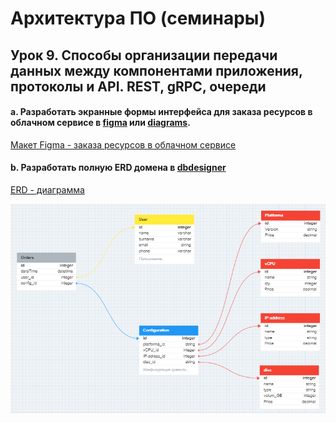 # Архитектура ПО (семинары)

## Урок 9. Способы организации передачи данных между компонентами приложения, протоколы и API. REST, gRPC, очереди

#### a. Разработать экранные формы интерфейса для заказа ресурсов в облачном сервисе в [figma](https://www.figma.com/) или [diagrams](https://app.diagrams.net/).

[Макет Figma - заказа ресурсов в облачном сервисе](https://www.figma.com/file/tYvJncjCWa4QQGrHpEZxbX/%D0%B7%D0%B0%D0%BA%D0%B0%D0%B7%D0%B0-%D1%80%D0%B5%D1%81%D1%83%D1%80%D1%81%D0%BE%D0%B2-%D0%B2-%D0%BE%D0%B1%D0%BB%D0%B0%D1%87%D0%BD%D0%BE%D0%BC-%D1%81%D0%B5%D1%80%D0%B2%D0%B8%D1%81%D0%B5?type=design&node-id=0%3A1&mode=design&t=DM6DYjcNXhdzIRrF-1)

#### b. Разработать полную ERD домена в [dbdesigner](https://www.dbdesigner.net/)

[ERD - диаграмма](https://dbdesigner.page.link/y36bfPXn4Se6jB7N7)

![alt](/Lesson9_/2023-11-02_17-55-50.png)
